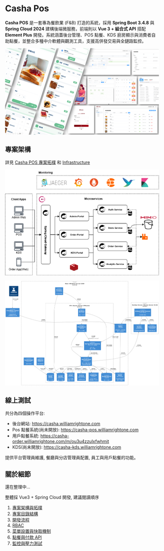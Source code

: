 # Casha Pos

**Casha POS** 是一套專為餐飲業 (F&B) 打造的系統，採用 **Spring Boot 3.4.8** 與 **Spring Cloud 2024** 建構後端微服務，前端則以 **Vue 3 + 組合式 API** 搭配 **Element Plus** 開發。系統涵蓋後台管理、POS 點餐、KDS 廚房顯示與消費者自助點餐，並整合多種中介軟體與觀測工具，支援高併發交易與全鏈路監控。

![cover](/asset/casha-cover.png)

## 專案架構

詳見 [Casha POS 專案拓樸](/archite/service-typology.md) 和 [Infrastructure](/archite/folder-structure.md)

![preview](/asset/casha-typo.png)

![preview](/asset/casha-infra.png)

## 線上測試

共分為四個操作平台:

* 後台網站: https://casha.williamrightone.com
* Pos 點餐系統(尚未開放): https://casha-pos.williamrightone.com
* 用戶點餐系統: https://casha-order.williamrightone.com/m/ou3u4zzulxfwhmit
* KDS(尚未開放): https://casha-kds.williamrightone.com

提供平台管理員維護, 餐廳與分店管理員配置, 員工與用戶點餐的功能。

## 關於細節

還在整理中...

整體採 Vue3 + Spring Cloud 開發, 建議閱讀順序

1. [專案架構與拓樸](/archite/service-typology.md)
2. [專案目錄結構](/archite/folder-structure.md)
3. [開發流程](/spec/development.md)
4. [RBAC](/spec/common/rbac.md)
5. [菜單設置與快取機制](/spec/usecase/menu.md)
6. [點餐與付款 API](/spec/usecase/order.md)
7. [監控與壓力測試](/devops/ptom.md)